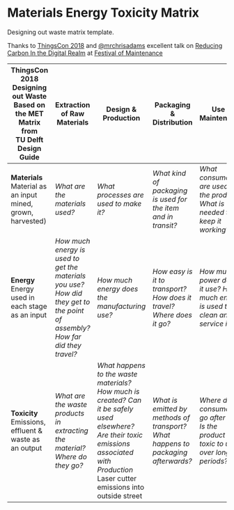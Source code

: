 # Materials Energy Toxicity Matrix

Designing out waste matrix template.

Thanks to [ThingsCon 2018](thingscon2018.productscience.net) and [@mrchrisadams](https://twitter.com/mrchrisadams) excellent talk on [Reducing Carbon In the Digital Realm](https://docs.google.com/presentation/d/1_uTPiW5aMCwFhZcpLDxjY-AQMgDmHIyUEZQQ-G6XXq8/edit#slide=id.g5d9e2f62d2_0_42) at [Festival of Maintenance](https://festivalofmaintenance.org.uk)

|ThingsCon 2018<br>Designing out Waste<br>Based on the MET Matrix from<br>TU Delft Design Guide|Extraction of Raw Materials|Design & Production|Packaging & Distribution|Use & Maintenance|End of life Disposal|
---|---|---|---|---|---
**Materials**<br> Material as an input<br>mined, grown, harvested)|*What are the materials used?*|*What processes are used to make it?*|*What kind of packaging is used for the item and in transit?*|*What consumables are used by the product?*<br>*What is needed to keep it working?*|Which bits can be recycled? Are their local recirculation schemes for them?
**Energy**<br>Energy used in each stage<br>as an input|*How much energy is used to get the materials you use?*<br>*How did they get to the point of assembly?<br>How far did they travel?*|*How much energy does the manufacturing use?*|*How easy is it to transport? How does it travel? Where does it go?*|*How much power does it use? How much energy is used to clean and service it?*|*How much energy is used to treat the product or prepare for re-use?*
**Toxicity**<br>Emissions, effluent & waste as an output|*What are the waste products in extracting the material?<br>Where do they go?*|*What happens to the waste materials? How much is created? Can it be safely used elsewhere? Are their toxic emissions associated with Production*<br>Laser cutter emissions into outside street|*What is emitted by methods of transport? What happens to packaging afterwards?*|*Where do the consumables go after use? Is the product itself toxic to use over long periods?*|*Which bits cannot be recycled? What happens if the product is not treated correctly at end of life?*
